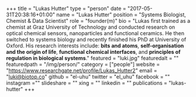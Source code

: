 +++
title = "Lukas Hutter"
type = "person"
date = "2017-05-31T20:38:16+01:00"
name = "Lukas Hutter"
position = "Systems Biologist, Chemist & Data Scientist"
role = "founder(m)"
bio = "Lukas first trained as a chemist at Graz University of Technology and conducted research on optical chemical  sensors, nanoparticles and functional ceramics. He then switched to systems biology and recently finished his PhD at University of Oxford. His research interests include: **bits and atoms**, **self-organisation and the origin of life**, **functional chemical interfaces**, and **principles of regulation in biological systems**."
featured = "luki.jpg"
featuredalt = ""
featuredpath = "/img/person/"
category = ["people"]
website = "https://www.researchgate.net/profile/Lukas_Hutter2"
email = "luki@biotop.co"
github = "el-uhu"
twitter = "el_uhu"
facebook = ""
instagram =""
slideshare = ""
xing = ""
linkedin = ""
publications = "lukas-hutter"
+++
